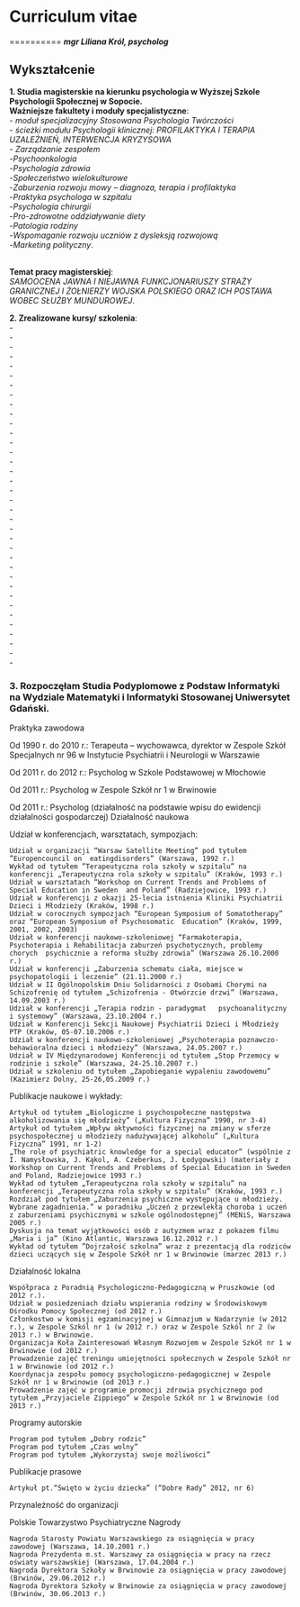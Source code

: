 # Curriculum vitae
==========
___mgr Liliana Król, psycholog___


## Wykształcenie

**1. Studia magisterskie na kierunku psychologia w Wyższej Szkole Psychologii Społecznej w Sopocie.
<br> Ważniejsze fakultety i moduły specjalistyczne**:
<br> - _moduł specjalizacyjny Stosowana Psychologia Twórczości_
<br> - _ścieżki modułu Psychologii klinicznej: PROFILAKTYKA I TERAPIA UZALEŻNIEŃ, INTERWENCJA KRYZYSOWA_
<br> - _Zarządzanie zespołem_
<br> -_Psychoonkologia_
<br> -_Psychologia zdrowia_
<br> -_Społeczeństwo wielokulturowe_
<br> -_Zaburzenia rozwoju mowy – diagnoza, terapia i  profilaktyka_
<br> -_Praktyka psychologa w szpitalu_
<br> -_Psychologia chirurgii_
<br> -_Pro-zdrowotne oddziaływanie diety_
<br> -_Patologia rodziny_
<br> -_Wspomaganie rozwoju uczniów z dysleksją rozwojową_
<br> -_Marketing polityczny_. 

<br> **Temat pracy magisterskiej**: 
<br> _SAMOOCENA JAWNA I NIEJAWNA FUNKCJONARIUSZY STRAŻY GRANICZNEJ I ŻOŁNIERZY WOJSKA POLSKIEGO ORAZ ICH POSTAWA WOBEC SŁUŻBY MUNDUROWEJ_.

**2. Zrealizowane kursy/ szkolenia**:
<br> -
<br> -
<br> -
<br> -
<br> -
<br> -
<br> -
<br> -
<br> -
<br> -
<br> -
<br> -
<br> -
<br> -
<br> -
<br> -
<br> -
<br> -
<br> -
<br> -
<br> -
<br> -
<br> -
<br> -
<br> -
<br> -
<br> -
<br> -
<br> -
<br> -
<br> -
<br> -
<br> -
<br> -
<br> -
<br> -

### 3. Rozpoczęłam Studia Podyplomowe z Podstaw Informatyki na Wydziale Matematyki i Informatyki Stosowanej Uniwersytet Gdański.






Praktyka zawodowa

Od 1990 r. do  2010 r.:
Terapeuta – wychowawca, dyrektor w Zespole Szkół Specjalnych nr 96 w  Instytucie Psychiatrii i Neurologii w Warszawie

Od 2011 r. do 2012 r.:
Psycholog w Szkole Podstawowej w Młochowie

Od 2011 r.:
Psycholog w Zespole Szkół nr 1 w Brwinowie

Od 2011 r.:
Psycholog (działalność na podstawie wpisu do ewidencji działalności gospodarczej)
Działalność naukowa

Udział w konferencjach, warsztatach, sympozjach:

    Udział w organizacji “Warsaw Satellite Meeting” pod tytułem ”Europencouncil on  eatingdisorders” (Warszawa, 1992 r.)
    Wykład od tytułem ”Terapeutyczna rola szkoły w szpitalu” na konferencji „Terapeutyczna rola szkoły w szpitalu” (Kraków, 1993 r.)
    Udział w warsztatach “Workshop on Current Trends and Problems of Special Education in Sweden  and Poland” (Radziejowice, 1993 r.)
    Udział w konferencji z okazji 25-lecia istnienia Kliniki Psychiatrii Dzieci i Młodzieży (Kraków, 1998 r.)
    Udział w corocznych sympozjach “European Symposium of Somatotherapy” oraz “European Symposium of Psychosomatic  Education” (Kraków, 1999, 2001, 2002, 2003)
    Udział w konferencji naukowo-szkoleniowej “Farmakoterapia, Psychoterapia i Rehabilitacja zaburzeń psychotycznych, problemy chorych  psychicznie a reforma służby zdrowia” (Warszawa 26.10.2000 r.)
    Udział w konferencji „Zaburzenia schematu ciała, miejsce w psychopatologii i leczenie” (21.11.2000 r.)
    Udział w II Ogólnopolskim Dniu Solidarności z Osobami Chorymi na Schizofrenię od tytułem „Schizofrenia - Otwórzcie drzwi” (Warszawa, 14.09.2003 r.)
    Udział w konferencji „Terapia rodzin - paradygmat   psychoanalityczny i systemowy” (Warszawa, 23.10.2004 r.)
    Udział w Konferencji Sekcji Naukowej Psychiatrii Dzieci i Młodzieży PTP (Kraków, 05-07.10.2006 r.)
    Udział w konferencji naukowo-szkoleniowej „Psychoterapia poznawczo-behawioralna dzieci i młodzieży” (Warszawa, 24.05.2007 r.)
    Udział w IV Międzynarodowej Konferencji od tytułem „Stop Przemocy w rodzinie i szkole” (Warszawa, 24-25.10.2007 r.)
    Udział w szkoleniu od tytułem „Zapobieganie wypaleniu zawodowemu” (Kazimierz Dolny, 25-26,05.2009 r.)

Publikacje naukowe i wykłady:

    Artykuł od tytułem „Biologiczne i psychospołeczne następstwa alkoholizowania się młodzieży” („Kultura Fizyczna” 1990, nr 3-4)
    Artykuł od tytułem „Wpływ aktywności fizycznej na zmiany w sferze psychospołecznej u młodzieży nadużywającej alkoholu” („Kultura Fizyczna” 1991, nr 1-2)
    „The role of psychiatric knowledge for a special educator” (wspólnie z I. Namysłowska, J. Kąkol, A. Czeberkus, J. Łodygowski) (materiały z Workshop on Current Trends and Problems of Special Education in Sweden and Poland, Radziejowice 1993 r.)
    Wykład od tytułem „Terapeutyczna rola szkoły w szpitalu” na konferencji „Terapeutyczna rola szkoły w szpitalu” (Kraków, 1993 r.)
    Rozdział pod tytułem „Zaburzenia psychiczne występujące u młodzieży. Wybrane zagadnienia.” w poradniku „Uczeń z przewlekłą choroba i uczeń z zaburzeniami psychicznymi w szkole ogólnodostępnej” (MENiS, Warszawa 2005 r.)
    Dyskusja na temat wyjątkowości osób z autyzmem wraz z pokazem filmu „Maria i ja” (Kino Atlantic, Warszawa 16.12.2012 r.)
    Wykład od tytułem ”Dojrzałość szkolna” wraz z prezentacją dla rodziców dzieci uczących się w Zespole Szkół nr 1 w Brwinowie (marzec 2013 r.)

Działalność lokalna

    Współpraca z Poradnią Psychologiczno-Pedagogiczną w Pruszkowie (od 2012 r.).
    Udział w posiedzeniach działu wspierania rodziny w Środowiskowym Ośrodku Pomocy Społecznej (od 2012 r.)
    Członkostwo w komisji egzaminacyjnej w Gimnazjum w Nadarzynie (w 2012 r.), w Zespole Szkól nr 1 (w 2012 r.) oraz w Zespole Szkól nr 2 (w 2013 r.) w Brwinowie.
    Organizacja Koła Zainteresowań Własnym Rozwojem w Zespole Szkół nr 1 w Brwinowie (od 2012 r.)
    Prowadzenie zajęć treningu umiejętności społecznych w Zespole Szkół nr 1 w Brwinowie (od 2012 r.)
    Koordynacja zespołu pomocy psychologiczno-pedagogicznej w Zespole Szkół nr 1 w Brwinowie (od 2013 r.)
    Prowadzenie zajęć w programie promocji zdrowia psychicznego pod tytułem „Przyjaciele Zippiego” w Zespole Szkół nr 1 w Brwinowie (od 2013 r.)

Programy autorskie

    Program pod tytułem „Dobry rodzic”
    Program pod tytułem „Czas wolny”
    Program pod tytułem „Wykorzystaj swoje możliwości”

Publikacje prasowe

    Artykuł pt.“Święto w życiu dziecka” (“Dobre Rady” 2012, nr 6)

Przynależność do organizacji

Polskie Towarzystwo Psychiatryczne
Nagrody

    Nagroda Starosty Powiatu Warszawskiego za osiągnięcia w pracy zawodowej (Warszawa, 14.10.2001 r.)
    Nagroda Prezydenta m.st. Warszawy za osiągnięcia w pracy na rzecz oświaty warszawskiej (Warszawa, 17.04.2004 r.)
    Nagroda Dyrektora Szkoły w Brwinowie za osiągnięcia w pracy zawodowej (Brwinów, 29.06.2012 r.)
    Nagroda Dyrektora Szkoły w Brwinowie za osiągnięcia w pracy zawodowej (Brwinów, 30.06.2013 r.)

 
